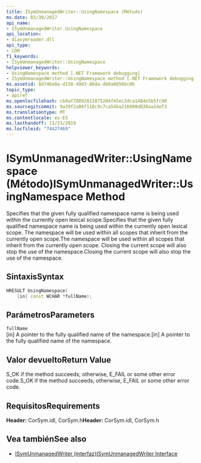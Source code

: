 ```yaml
---
title: ISymUnmanagedWriter::UsingNamespace (Método)
ms.date: 03/30/2017
api_name:
- ISymUnmanagedWriter.UsingNamespace
api_location:
- diasymreader.dll
api_type:
- COM
f1_keywords:
- ISymUnmanagedWriter::UsingNamespace
helpviewer_keywords:
- UsingNamespace method [.NET Framework debugging]
- ISymUnmanagedWriter::UsingNamespace method [.NET Framework debugging]
ms.assetid: 8d746e0a-d158-4983-88da-db0a0856bc0b
topic_type:
- apiref
ms.openlocfilehash: cb0af78092822875204f45ec3dca1484e5b5fc90
ms.sourcegitcommit: 9a39f2a06f110c9c7ca54ba216900d038aa14ef3
ms.translationtype: MT
ms.contentlocale: es-ES
ms.lasthandoff: 11/23/2019
ms.locfileid: "74427469"
---
```

# <a name="isymunmanagedwriterusingnamespace-method"></a><span data-ttu-id="7b689-102">ISymUnmanagedWriter::UsingNamespace (Método)</span><span class="sxs-lookup"><span data-stu-id="7b689-102">ISymUnmanagedWriter::UsingNamespace Method</span></span>
<span data-ttu-id="7b689-103">Specifies that the given fully qualified namespace name is being used within the currently open lexical scope.</span><span class="sxs-lookup"><span data-stu-id="7b689-103">Specifies that the given fully qualified namespace name is being used within the currently open lexical scope.</span></span> <span data-ttu-id="7b689-104">The namespace will be used within all scopes that inherit from the currently open scope.</span><span class="sxs-lookup"><span data-stu-id="7b689-104">The namespace will be used within all scopes that inherit from the currently open scope.</span></span> <span data-ttu-id="7b689-105">Closing the current scope will also stop the use of the namespace.</span><span class="sxs-lookup"><span data-stu-id="7b689-105">Closing the current scope will also stop the use of the namespace.</span></span>  
  
## <a name="syntax"></a><span data-ttu-id="7b689-106">Sintaxis</span><span class="sxs-lookup"><span data-stu-id="7b689-106">Syntax</span></span>  
  
```cpp  
HRESULT UsingNamespace(  
    [in] const WCHAR *fullName);  
```  
  
## <a name="parameters"></a><span data-ttu-id="7b689-107">Parámetros</span><span class="sxs-lookup"><span data-stu-id="7b689-107">Parameters</span></span>  
 `fullName`  
 <span data-ttu-id="7b689-108">[in] A pointer to the fully qualified name of the namespace.</span><span class="sxs-lookup"><span data-stu-id="7b689-108">[in] A pointer to the fully qualified name of the namespace.</span></span>  
  
## <a name="return-value"></a><span data-ttu-id="7b689-109">Valor devuelto</span><span class="sxs-lookup"><span data-stu-id="7b689-109">Return Value</span></span>  
 <span data-ttu-id="7b689-110">S_OK if the method succeeds; otherwise, E_FAIL or some other error code.</span><span class="sxs-lookup"><span data-stu-id="7b689-110">S_OK if the method succeeds; otherwise, E_FAIL or some other error code.</span></span>  
  
## <a name="requirements"></a><span data-ttu-id="7b689-111">Requisitos</span><span class="sxs-lookup"><span data-stu-id="7b689-111">Requirements</span></span>  
 <span data-ttu-id="7b689-112">**Header:** CorSym.idl, CorSym.h</span><span class="sxs-lookup"><span data-stu-id="7b689-112">**Header:** CorSym.idl, CorSym.h</span></span>  
  
## <a name="see-also"></a><span data-ttu-id="7b689-113">Vea también</span><span class="sxs-lookup"><span data-stu-id="7b689-113">See also</span></span>

- [<span data-ttu-id="7b689-114">ISymUnmanagedWriter (interfaz)</span><span class="sxs-lookup"><span data-stu-id="7b689-114">ISymUnmanagedWriter Interface</span></span>](../../../../docs/framework/unmanaged-api/diagnostics/isymunmanagedwriter-interface.md)
